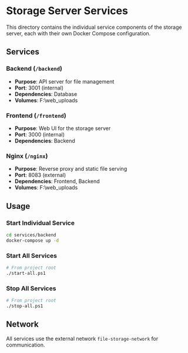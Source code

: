 # Storage Server Services

This directory contains the individual service components of the storage server, each with their own Docker Compose configuration.

## Services

### Backend (`/backend`)
- **Purpose**: API server for file management
- **Port**: 3001 (internal)
- **Dependencies**: Database
- **Volumes**: F:\web_uploads

### Frontend (`/frontend`)
- **Purpose**: Web UI for the storage server
- **Port**: 3000 (internal)
- **Dependencies**: Backend

### Nginx (`/nginx`)
- **Purpose**: Reverse proxy and static file serving
- **Port**: 8083 (external)
- **Dependencies**: Frontend, Backend
- **Volumes**: F:\web_uploads

## Usage

### Start Individual Service
```bash
cd services/backend
docker-compose up -d
```

### Start All Services
```bash
# From project root
./start-all.ps1
```

### Stop All Services
```bash
# From project root
./stop-all.ps1
```

## Network

All services use the external network `file-storage-network` for communication.
